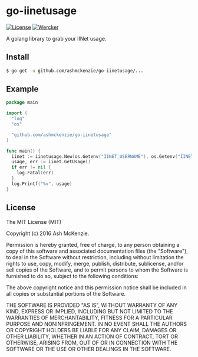 # go-iinetusage

[![License](https://img.shields.io/badge/license-MIT-yellowgreen.svg?style=flat-square)][license]
[![Wercker](https://app.wercker.com/status/466a2faab09dfc4f21b3e5d6d771c9a2/s/master "wercker status")][wercker]

[license]: LICENSE.txt
[wercker]: https://app.wercker.com/project/byKey/466a2faab09dfc4f21b3e5d6d771c9a2

A golang library to grab your IINet usage.

## Install

```bash
$ go get -u github.com/ashmckenzie/go-iinetusage/...
```

## Example

```go
package main

import (
  "log"
  "os"

  "github.com/ashmckenzie/go-iinetusage"
)

func main() {
  iinet := iinetusage.New(os.Getenv("IINET_USERNAME"), os.Getenv("IINET_PASSWORD"))
  usage, err := iinet.GetUsage()
  if err != nil {
    log.Fatal(err)
  }
  log.Printf("%v", usage)
}
```

## License

The MIT License (MIT)

Copyright (c) 2016 Ash McKenzie.

Permission is hereby granted, free of charge, to any person obtaining a copy
of this software and associated documentation files (the "Software"), to deal
in the Software without restriction, including without limitation the rights
to use, copy, modify, merge, publish, distribute, sublicense, and/or sell
copies of the Software, and to permit persons to whom the Software is
furnished to do so, subject to the following conditions:

The above copyright notice and this permission notice shall be included in
all copies or substantial portions of the Software.

THE SOFTWARE IS PROVIDED "AS IS", WITHOUT WARRANTY OF ANY KIND, EXPRESS OR
IMPLIED, INCLUDING BUT NOT LIMITED TO THE WARRANTIES OF MERCHANTABILITY,
FITNESS FOR A PARTICULAR PURPOSE AND NONINFRINGEMENT. IN NO EVENT SHALL THE
AUTHORS OR COPYRIGHT HOLDERS BE LIABLE FOR ANY CLAIM, DAMAGES OR OTHER
LIABILITY, WHETHER IN AN ACTION OF CONTRACT, TORT OR OTHERWISE, ARISING FROM,
OUT OF OR IN CONNECTION WITH THE SOFTWARE OR THE USE OR OTHER DEALINGS IN
THE SOFTWARE.
